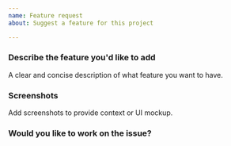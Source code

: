 ```yaml
---
name: Feature request
about: Suggest a feature for this project

---
```


### Describe the feature you'd like to add
A clear and concise description of what feature you want to have.

### Screenshots
Add screenshots to provide context or UI mockup.

### Would you like to work on the issue?
